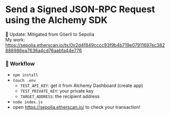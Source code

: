 # Send a Signed JSON-RPC Request using the Alchemy SDK
🚀 Update: Mitigated from Göerli to Sepolia
</br> My work: https://sepolia.etherscan.io/tx/0x2d4f849cccc93f9b4b719e07911697ec382888986ea7636a4cd76aabfa44e776

### 🔄 Workflow
- `npm install`
- `touch .env`
    - `TEST_API_KEY`: get it from Alchemy Dashboard (create app)
    - `TEST_PRIVATE_KEY`: your private key
    - `TARGET_ADDRESS`: the recipient address
- `node index.js`
- open https://sepolia.etherscan.io/ to check your transaction!